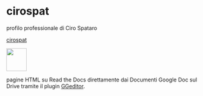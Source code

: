 # cirospat

profilo professionale di Ciro Spataro

[cirospat](http://cirospat.readthedocs.io)  <p><img class="imageLeft" style="width: 53px; height: 60px;" src="http://cirospat.readthedocs.io/it/latest/_static/cirospat.jpg">

pagine HTML su Read the Docs direttamente dai Documenti Google Doc sul Drive tramite il plugin [GGeditor](http://googledocs.readthedocs.io).





